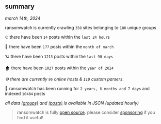 
## summary
_march 14th, 2024_

ransomwatch is currently crawling `350` sites belonging to `180` unique groups

⏲ there have been `14` posts within the `last 24 hours`

🦈 there have been `177` posts within the `month of march`

🪐 there have been `1213` posts within the `last 90 days`

🏚 there have been `1027` posts within the `year of 2024`

_⚙️ there are currently `96` online hosts & `110` custom parsers._

🦕 ransomwatch has been running for `2 years, 6 months and 7 days` and indexed `10484` posts

_all data  [(groups)](http://ransomwhat.telemetry.ltd/groups) and [(posts)](http://ransomwhat.telemetry.ltd/posts) is available in JSON (updated hourly)_

> ransomwatch is fully [open source](https://github.com/joshhighet/ransomwatch#ransomwatch--). please consider [sponsoring](https://github.com/sponsors/joshhighet) if you find it useful!

